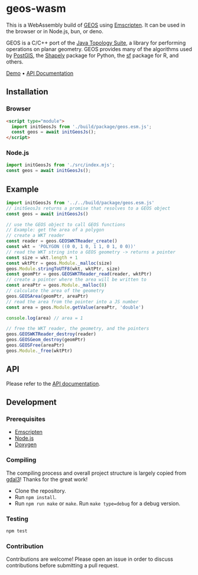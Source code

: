 # geos-wasm

This is a WebAssembly build of [GEOS](https://github.com/libgeos/geos) using [Emscripten](https://emscripten.org/). It can be used in the browser or in Node.js, bun, or deno.

GEOS is a C/C++ port of the [Java Topology Suite](
  https://github.com/locationtech/jts
), a library for performing operations on planar geometry.
GEOS provides many of the algorithms used by [PostGIS](http://www.postgis.net/), the [Shapely](http://www.postgis.net/) package for Python, the [sf](https://github.com/r-spatial/sf) package for R, and others.

[Demo](https://chrispahm.github.io/geos-wasm/examples/buffer) • [API Documentation](https://chrispahm.github.io/geos-wasm/)

## Installation

### Browser

```html
<script type="module">
  import initGeosJs from './build/package/geos.esm.js';
  const geos = await initGeosJs();
</script>
```

### Node.js

```js
import initGeosJs from './src/index.mjs';
const geos = await initGeosJs();
```

## Example

```js
import initGeosJs from '../../build/package/geos.esm.js'
// initGeosJs returns a promise that resolves to a GEOS object
const geos = await initGeosJs()

// use the GEOS object to call GEOS functions
// Example: get the area of a polygon
// create a WKT reader
const reader = geos.GEOSWKTReader_create()
const wkt = 'POLYGON ((0 0, 1 0, 1 1, 0 1, 0 0))'
// read the WKT string into a GEOS geometry -> returns a pointer
const size = wkt.length + 1
const wktPtr = geos.Module._malloc(size)
geos.Module.stringToUTF8(wkt, wktPtr, size)
const geomPtr = geos.GEOSWKTReader_read(reader, wktPtr)
// create a pointer where the area will be written to
const areaPtr = geos.Module._malloc(8)
// calculate the area of the geometry
geos.GEOSArea(geomPtr, areaPtr)
// read the area from the pointer into a JS number
const area = geos.Module.getValue(areaPtr, 'double')

console.log(area) // area = 1

// free the WKT reader, the geometry, and the pointers
geos.GEOSWKTReader_destroy(reader)
geos.GEOSGeom_destroy(geomPtr)
geos.GEOSFree(areaPtr)
geos.Module._free(wktPtr)
```

## API

Please refer to the
[API documentation](https://chrispahm.github.io/geos-wasm/).

## Development

### Prerequisites

- [Emscripten](https://emscripten.org/docs/getting_started/downloads.html)
- [Node.js](https://nodejs.org/en/download/)
- [Doxygen](https://www.doxygen.nl/download.html)

### Compiling

The compiling process and overall project structure is largely copied from [gdal3](https://github.com/bugra9/gdal3.js)! Thanks for the great work!

- Clone the repository.
- Run `npm install`.
- Run `npm run make` or `make`. Run `make type=debug` for a debug version.

### Testing

```sh
npm test
```

### Contribution

Contributions are welcome!
Please open an issue in order to discuss contributions before submitting a pull request.
